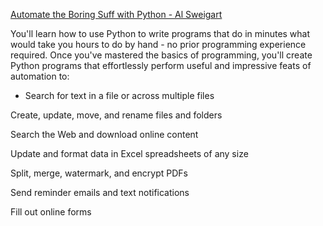 [Automate the Boring Suff with Python - Al Sweigart](https://automatetheboringstuff.com)

You'll learn how to use Python to write programs that do in minutes what would take you hours to do by hand - no prior programming experience required. 
Once you've mastered the basics of programming, you'll create Python programs that effortlessly perform useful and impressive feats of automation to:

  * Search for text in a file or across multiple files
  
  Create, update, move, and rename files and folders
  
  Search the Web and download online content
  
  Update and format data in Excel spreadsheets of any size
  
  Split, merge, watermark, and encrypt PDFs
  
  Send reminder emails and text notifications
  
  Fill out online forms
